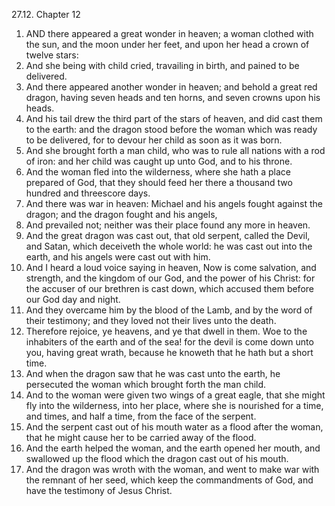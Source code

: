 27.12. Chapter 12
1. AND there appeared a great wonder in heaven; a woman clothed with the sun, and the moon under her feet, and upon her head a crown of twelve stars:
2. And she being with child cried, travailing in birth, and pained to be delivered.
3. And there appeared another wonder in heaven; and behold a great red dragon, having seven heads and ten horns, and seven crowns upon his heads.
4. And his tail drew the third part of the stars of heaven, and did cast them to the earth: and the dragon stood before the woman which was ready to be delivered, for to devour her child as soon as it was born.
5. And she brought forth a man child, who was to rule all nations with a rod of iron: and her child was caught up unto God, and to his throne.
6. And the woman fled into the wilderness, where she hath a place prepared of God, that they should feed her there a thousand two hundred and threescore days.
7. And there was war in heaven: Michael and his angels fought against the dragon; and the dragon fought and his angels,
8. And prevailed not; neither was their place found any more in heaven.
9. And the great dragon was cast out, that old serpent, called the Devil, and Satan, which deceiveth the whole world: he was cast out into the earth, and his angels were cast out with him.
10. And I heard a loud voice saying in heaven, Now is come salvation, and strength, and the kingdom of our God, and the power of his Christ: for the accuser of our brethren is cast down, which accused them before our God day and night.
11. And they overcame him by the blood of the Lamb, and by the word of their testimony; and they loved not their lives unto the death.
12. Therefore rejoice, ye heavens, and ye that dwell in them. Woe to the inhabiters of the earth and of the sea! for the devil is come down unto you, having great wrath, because he knoweth that he hath but a short time.
13. And when the dragon saw that he was cast unto the earth, he persecuted the woman which brought forth the man child.
14. And to the woman were given two wings of a great eagle, that she might fly into the wilderness, into her place, where she is nourished for a time, and times, and half a time, from the face of the serpent.
15. And the serpent cast out of his mouth water as a flood after the woman, that he might cause her to be carried away of the flood.
16. And the earth helped the woman, and the earth opened her mouth, and swallowed up the flood which the dragon cast out of his mouth.
17. And the dragon was wroth with the woman, and went to make war with the remnant of her seed, which keep the commandments of God, and have the testimony of Jesus Christ.

